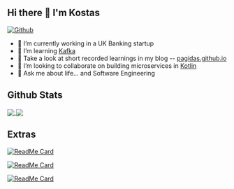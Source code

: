 ## Hi there 👋 I'm Kostas
[![Github](https://img.shields.io/github/followers/pagidas?label=Follow&style=social)](https://github.com/pagidas)

- 🔭 I’m currently working in a UK Banking startup
- 🌱 I’m learning [Kafka](https://kafka.apache.org/documentation/)
- :closed_book: Take a look at short recorded learnings in my blog -- [pagidas.github.io](https://pagidas.github.io)
- 👯 I’m looking to collaborate on building microservices in [Kotlin](https://kotlinlang.org/)
- 💬 Ask me about life... and Software Engineering

## Github Stats

<a href="https://github.com/anuraghazra/github-readme-stats">
  <img align="center" src="https://github-readme-stats.vercel.app/api?username=pagidas&theme=darcula&show_icons=true&count_private=true" />
</a>
<a href="https://github.com/anuraghazra/github-readme-stats">
  <img align="center" src="https://github-readme-stats.vercel.app/api/top-langs/?username=pagidas&theme=darcula&layout=compact" />
</a>

## Extras

[![ReadMe Card](https://github-readme-stats.vercel.app/api/pin/?username=pagidas&repo=ports-and-adapters-demo)](https://github.com/pagidas/ports-and-adapters-demo)

[![ReadMe Card](https://github-readme-stats.vercel.app/api/pin/?username=pagidas&repo=kotlin-kafka-choreography-saga)](https://github.com/pagidas/kotlin-kafka-choreography-saga)

[![ReadMe Card](https://github-readme-stats.vercel.app/api/pin/?username=pagidas&repo=kotlin-testcontainers-demo)](https://github.com/pagidas/kotlin-testcontainers-demo)
